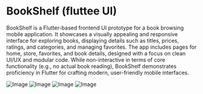 # BookShelf (fluttee UI)
BookShelf is a Flutter-based frontend UI prototype for a book browsing mobile application. It showcases a visually appealing and responsive interface for exploring books, displaying details such as titles, prices, ratings, and categories, and managing favorites. The app includes pages for home, store, favorites, and book details, designed with a focus on clean UI/UX and modular code. While non-interactive in terms of core functionality (e.g., no actual book reading), BookShelf demonstrates proficiency in Flutter for crafting modern, user-friendly mobile interfaces.

![Image](https://github.com/user-attachments/assets/e8137d14-abea-4d28-ab24-eb4849005d99) ![Image](https://github.com/user-attachments/assets/f69fd4f8-1ccc-4513-a4a5-d1eab9f81337) ![Image](https://github.com/user-attachments/assets/5441c2a6-ab67-433a-8db8-79036db821f6) ![Image](https://github.com/user-attachments/assets/b2a2efeb-5cc3-4267-87ff-f995d2cd923b)
